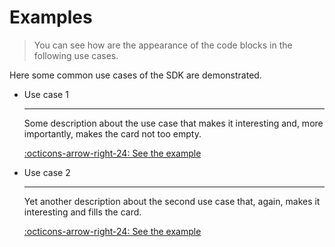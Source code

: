 # Examples

> You can see how are the appearance of the code blocks in the following use cases.

Here some common use cases of the SDK are demonstrated.

<div class="grid cards" markdown>

-   Use case 1

    ---

    Some description about the use case that makes it interesting and, more importantly, makes the card not too empty.

    [:octicons-arrow-right-24: See the example](use-case-1.md)

-   Use case 2

    ---

    Yet another description about the second use case that, again, makes it interesting and fills the card.

    [:octicons-arrow-right-24: See the example](use-case-2.md)

</div>